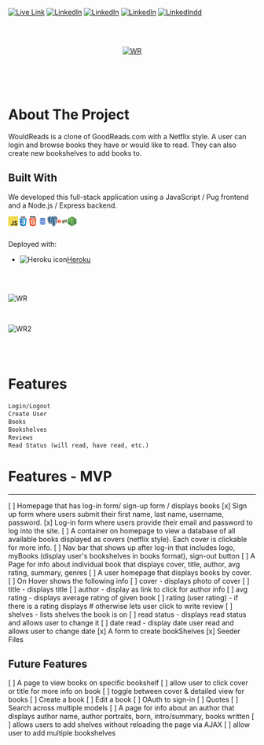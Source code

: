 [![Live Link][live-link-shield]][live-link-url]
[![LinkedIn][linkedin-shield]][linkedin-url]
[![LinkedIn][linkedin-shieldat]][linkedin-urlat]
[![LinkedIn][linkedin-shieldd]][linkedin-urld]
[![LinkedIndd][linkedin-shielddd]][linkedin-urldd]

<br /><br />

<p align="center">
  <a target="_blank" href="https://wouldreadz.herokuapp.com/">
    <img src="https://i.gyazo.com/c49b719fd624b59fd08631284a3d90de.png" alt="WR" height="300">
  </a>
</p>

<br /><br /><br />

# About The Project
WouldReads is a clone of GoodReads.com with a Netflix style. A user can login and browse books they have or would like to read. They can also create new bookshelves to add books to.


## Built With
We developed this full-stack application using a JavaScript / Pug frontend and a Node.js / Express backend.

<img align="left" height="20" src="https://raw.githubusercontent.com/github/explore/80688e429a7d4ef2fca1e82350fe8e3517d3494d/topics/javascript/javascript.png">
<img align="left" height="20" src="https://raw.githubusercontent.com/github/explore/80688e429a7d4ef2fca1e82350fe8e3517d3494d/topics/css/css.png">
<img align="left" height="20" src="https://raw.githubusercontent.com/github/explore/80688e429a7d4ef2fca1e82350fe8e3517d3494d/topics/html/html.png">
<img align="left" height="20" src="https://raw.githubusercontent.com/github/explore/80688e429a7d4ef2fca1e82350fe8e3517d3494d/topics/sql/sql.png">
<img align="left" height="20" src="https://raw.githubusercontent.com/github/explore/80688e429a7d4ef2fca1e82350fe8e3517d3494d/topics/postgresql/postgresql.png">
<img align="left" height="20" src="https://raw.githubusercontent.com/github/explore/80688e429a7d4ef2fca1e82350fe8e3517d3494d/topics/git/git.png">
<img align="left" height="20" src="https://raw.githubusercontent.com/github/explore/80688e429a7d4ef2fca1e82350fe8e3517d3494d/topics/nodejs/nodejs.png">


<br /><br />



Deployed with:
* [<img alt="Heroku icon" src="https://img.icons8.com/color/452/heroku.png" align="left" height="20">](https://www.heroku.com/) [Heroku](https://www.heroku.com/)


<br /><br />


![WR](https://andreagjackson.com/images/wr2.png)

<br />

![WR2](https://andreagjackson.com/images/wr3.png)


<br /><br />


# Features
    Login/Logout
    Create User
    Books
    Bookshelves
    Reviews
    Read Status (will read, have read, etc.)

# Features - MVP
--------------
[ ] Homepage that has log-in form/ sign-up form / displays books
[x] Sign up form where users submit their first name, last name, username, password.
[x] Log-in form where users provide their email and password to log into the site.
[ ] A container on homepage to view a database of all available books displayed as covers (netflix style). Each cover is clickable for more info.
[ ] Nav bar that shows up after log-in that includes logo, myBooks (display user's bookshelves in books format), sign-out button
[ ] A Page for info about individual book that displays cover, title, author, avg rating, summary, genres
[ ] A user homepage that displays books by cover.
    [ ] On Hover shows the following info
        [ ] cover - displays photo of cover
        [ ] title - displays title
        [ ] author - display as link to click for author info
        [ ] avg rating - displays average rating of given book
        [ ] rating (user rating) - if there is a rating displays # otherwise lets user click to write review
        [ ] shelves - lists shelves the book is on
        [ ] read status - displays read status and allows user to change it
        [ ] date read - display date user read and allows user to change date
[x] A form to create bookShelves
[x] Seeder Files

Future Features
-------------------
[ ] A page to view books on specific bookshelf
[ ] allow user to click cover or title for more info on book
[ ] toggle between cover & detailed view for books
[ ] Create a book
[ ] Edit a book
[ ] OAuth to sign-in
[ ] Quotes
[ ] Search across multiple models
[ ] A page for info about an author that displays author name, author portraits, born, intro/summary, books written
[ ] allows users to add shelves without reloading the page via AJAX
[ ] allow user to add multiple bookshelves




[live-link-shield]: https://img.shields.io/badge/-LiveLink-red?style=for-the-badge&logo=red
[live-link-url]: https://wouldreadz.herokuapp.com/

[linkedin-shield]: https://img.shields.io/badge/-Andrea-red.svg?style=for-the-badge&logo=linkedin&colorB=red
[linkedin-url]: https://www.linkedin.com/in/andrea-jackson1/

[linkedin-shieldat]: https://img.shields.io/badge/-Andrew-red.svg?style=for-the-badge&logo=linkedin&colorB=red
[linkedin-urlat]:https://www.linkedin.com/in/andrew-travers-8273761bb/

[linkedin-shieldd]: https://img.shields.io/badge/-Daniel-red.svg?style=for-the-badge&logo=linkedin&colorB=red
[linkedin-urld]: https://www.linkedin.com/in/daniel-ford-29970a5a/

[linkedin-shielddd]: https://img.shields.io/badge/-Darius-red.svg?style=for-the-badge&logo=linkedin&colorB=red
[linkedin-urldd]: https://www.linkedin.com/in/darius-freeman-a7b819b4/
